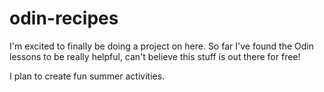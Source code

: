# odin-recipes

I'm excited to finally be doing a project on here. 
So far I've found the Odin lessons to be really helpful, can't believe this stuff is out there for free!

I plan to create fun summer activities.
